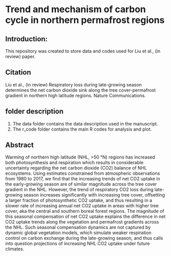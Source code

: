 # Trend and mechanism of carbon cycle in northern permafrost regions
## Introduction: 
This repository was created to store data and codes used for Liu et al., (in review) paper.
## Citation
Liu et al., (in review) Respiratory loss during late-growing season determines the net carbon dioxide sink along the tree cover-permafrost gradient in northern high latitude regions. Nature Communications.
## folder description
1. The data folder contains the data description used in the manuscript.
2. The r_code folder contains the main R codes for analysis and plot.
## Abstract
Warming of northern high latitude (NHL, >50 °N) regions has increased both photosynthesis and respiration which results in considerable uncertainty regarding the net carbon dioxide (CO2) balance of NHL ecosystems. Using estimates constrained from atmospheric observations from 1980 to 2017, we find that the increasing trends of net CO2 uptake in the early-growing season are of similar magnitude across the tree cover gradient in the NHL. However, the trend of respiratory CO2 loss during late-growing season increases significantly with increasing tree cover, offsetting a larger fraction of photosynthetic CO2 uptake, and thus resulting in a slower rate of increasing annual net CO2 uptake in areas with higher tree cover, aka the central and southern boreal forest regions. The magnitude of this seasonal compensation of net CO2 uptake explains the difference in net CO2 uptake trends along the vegetation and permafrost gradients across the NHL. Such seasonal compensation dynamics are not captured by dynamic global vegetation models, which simulate weaker respiration control on carbon exchange during the late-growing season, and thus calls into question projections of increasing NHL CO2 uptake under future climates. 
